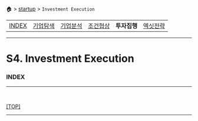 🏠 > [startup](../) > `Investment Execution`

<table>
  <tr>
    <td><a href="../">INDEX </a></td>
    <td><a href="../S1_Exploration/" >기업탐색</a></td>
    <td><a href="../S2_Analysis/" >기업분석</a></td>
    <td><a href="../S3_Negotiation/" >조건협상</a></td>
    <td><b href="../S4_Execution/" >투자집행</b></td>
    <td><a href="../S5_Exit/)" >엑싯전략</a></td>
  </tr>
</table>

---
# S4. Investment Execution 

### INDEX

---

<br/>

[[TOP]](#index)

---